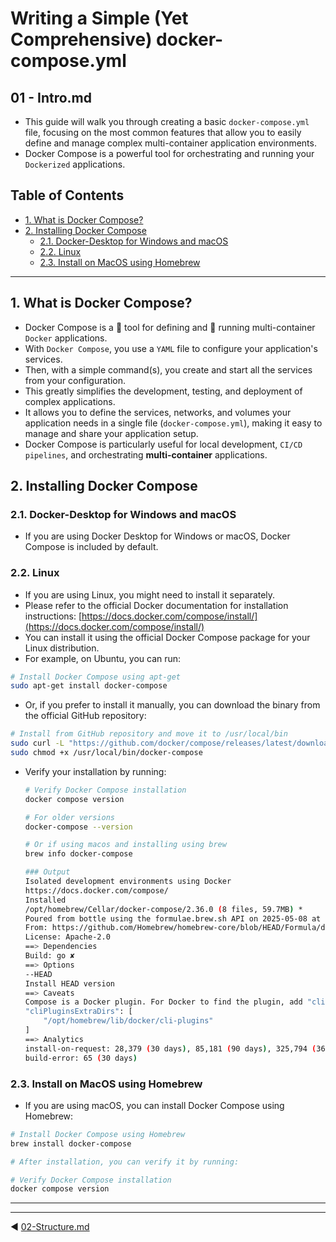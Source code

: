 <!-- omit in toc -->
# Writing a Simple (Yet Comprehensive) docker-compose.yml

<!-- omit in toc -->
## 01 - Intro.md

- This guide will walk you through creating a basic `docker-compose.yml` file, focusing on the most common features that allow you to easily define and manage complex multi-container application environments.
- Docker Compose is a powerful tool for orchestrating and running your `Dockerized` applications.

<!-- omit in toc -->
## Table of Contents

- [1. What is Docker Compose?](#1-what-is-docker-compose)
- [2. Installing Docker Compose](#2-installing-docker-compose)
  - [2.1. Docker-Desktop for Windows and macOS](#21-docker-desktop-for-windows-and-macos)
  - [2.2. Linux](#22-linux)
  - [2.3. Install on MacOS using Homebrew](#23-install-on-macos-using-homebrew)

-----

## 1. What is Docker Compose?

- Docker Compose is a :wrench: tool for defining and :running: running multi-container `Docker` applications.
- With `Docker Compose`, you use a `YAML` file to configure your application's services.
- Then, with a simple command(s), you create and start all the services from your configuration.
- This greatly simplifies the development, testing, and deployment of complex applications.
- It allows you to define the services, networks, and volumes your application needs in a single file (`docker-compose.yml`), making it easy to manage and share your application setup.
- Docker Compose is particularly useful for local development, `CI/CD pipelines`, and orchestrating **multi-container** applications.

## 2. Installing Docker Compose

### 2.1. Docker-Desktop for Windows and macOS

- If you are using Docker Desktop for Windows or macOS, Docker Compose is included by default.

### 2.2. Linux

- If you are using Linux, you might need to install it separately.
- Please refer to the official Docker documentation for installation instructions: [https://docs.docker.com/compose/install/](https://docs.docker.com/compose/install/)
- You can install it using the official Docker Compose package for your Linux distribution.
- For example, on Ubuntu, you can run:

```bash
# Install Docker Compose using apt-get
sudo apt-get install docker-compose
```

- Or, if you prefer to install it manually, you can download the binary from the official GitHub repository:

```bash
# Install from GitHub repository and move it to /usr/local/bin
sudo curl -L "https://github.com/docker/compose/releases/latest/download/docker-compose-$(uname -s)-$(uname -m)" -o /usr/local/bin/docker-compose
sudo chmod +x /usr/local/bin/docker-compose
```

- Verify your installation by running:

    ```bash
    # Verify Docker Compose installation
    docker compose version

    # For older versions
    docker-compose --version

    # Or if using macos and installing using brew
    brew info docker-compose

    ### Output
    Isolated development environments using Docker
    https://docs.docker.com/compose/
    Installed
    /opt/homebrew/Cellar/docker-compose/2.36.0 (8 files, 59.7MB) *
    Poured from bottle using the formulae.brew.sh API on 2025-05-08 at 11:23:08
    From: https://github.com/Homebrew/homebrew-core/blob/HEAD/Formula/d/docker-compose.rb
    License: Apache-2.0
    ==> Dependencies
    Build: go ✘
    ==> Options
    --HEAD
    Install HEAD version
    ==> Caveats
    Compose is a Docker plugin. For Docker to find the plugin, add "cliPluginsExtraDirs" to ~/.docker/config.json:
    "cliPluginsExtraDirs": [
        "/opt/homebrew/lib/docker/cli-plugins"
    ]
    ==> Analytics
    install-on-request: 28,379 (30 days), 85,181 (90 days), 325,794 (365 days)
    build-error: 65 (30 days)
    ```

### 2.3. Install on MacOS using Homebrew

- If you are using macOS, you can install Docker Compose using Homebrew:

```bash
# Install Docker Compose using Homebrew
brew install docker-compose

# After installation, you can verify it by running:

# Verify Docker Compose installation
docker compose version  
```

---

---

:arrow_backward:  [02-Structure.md](./02-Structure.md)
